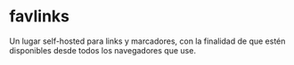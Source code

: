 # favlinks
Un lugar self-hosted para links y marcadores, con la finalidad de que estén disponibles desde todos los navegadores que use.
